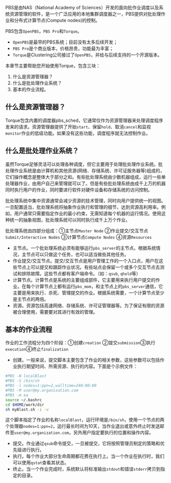 PBS是由NAS（National Academy of Sciences）开发的面向批作业调度以及系统资源管理的软件，是一个广泛应用的本地集群调度器之一，PBS提供对批处理作业和分布式计算节点\(Compute nodes\)的控制。

PBS包含`OpenPBS`，`PBS Pro`和`Torque`。

* `OpenPBS`是最早的PBS系统；目前没有太多后续开发；
* `PBS Pro`是个商业版本，价格昂贵，功能最为丰富；
* `Torque`是Clustering公司接过了`OpenPBS`，并给与后续支持的一个开源版本。

本章节主要帮助您开始使用Torque，包含三块：

1. 什么是资源管理器？
2. 什么是批处理作业系统？
3. 基本的作业流程。

## 什么是资源管理器？

Torque包含内置的调度器pbs\_sched，它通常仅作为资源管理器来处理调度程序发来的请求。资源管理器提供了开始`start`、保留`hold`、取消`cancel`和监视`monitor`作业的低级功能。如果没有这些功能，调度程序就无法控制作业。

## 什么是批处理作业系统？

虽然Torque足够灵活可以处理各种调度，但它主要用于处理批处理作业系统。批处理作业系统是由计算机和其他资源\(网络、存储系统、许可证服务器等\)组成的，它们操作概念是整体大于部分之和。有些批处理系统由少数机器组成，运行一些单处理器作业，由用户自己来管理就可以了。但是有些批处理系统由成千上万的机器同时执行用户的作业，同时要进行软件对硬件设备和存储系统的访问控制。

批处理系统中集中资源通常会减少资源的技术管理，同时向用户提供统一的视图。一旦配置适当，批处理系统将抽象作业执行和管理的细节，达到资源高利用率。例如，用户通常只需要指定作业的最小约束，无需知道每个机器的运行情况。使用这种统一的抽象视图，批处理系统可以同时执行成千上万个作业。

批处理系统由四部分组成：①主节点`Master Node` ②作业提交/交互节点`Submit/Interactive Nodes` ③计算节点`Compute Nodes` ④资源`Resources`

* 主节点。一个批处理系统必须有能够运行`pbs_server`的主节点。根据系统情况，主节点可以只做这个任务，也可以适当做些其他任务。
* 作业提交/交互节点。提交/交互节点是用户管理工作的一个入口点，用户在这些节点上可以提交和跟踪作业状况。有些站点会保留一个或多个交互节点去测试和排除故障。这些节点都有客户端命令。（如：`qsub`, `qhold`等）
* 计算节点。计算节点是系统的主要组成部件，它主要用来执行用户提交的作业。在每个计算节点上都有运行`pbs_mom`，和主节点上的`pbs_server`通信，它主要是用来执行、杀死、管理提交的作业。根据系统需要，一个计算节点至少是主节点的两倍。
* 资源。资源包括高速网络、存储系统、许可证管理器等。为了保证有限的资源被合理使用，需要要对其进行有效的管理。

## 基本的作业流程

作业的工作流程分为四个阶段：①创建`creation` ②提交`submission`③执行`execution`④终止`finalization`

* 创建。一般来说，提交脚本主要包含了作业的相关参数，这些参数可以包括作业执行期望时间、所需资源、执行的内容。下面是个示例文件：

```bash
#PBS -N localBlast
#PBS -S /bin/sh
#PBS -l nodes=1:ppn=2,walltime=240:00:00
#PBS -M user@my.organization.com
#PBS -m ea
source ~/.bashrc
cd $HOME/work/dir
sh myBlast.sh -i -v
```

这个脚本指定了作业的名称`localBlast`，运行环境是`/bin/sh`，使用一个节点的两个处理器`nodes=1:ppn=2`，运行最长时间为10天，当作业退出或意外终止时发送邮件至`user@my.organization.com`，另外用户指定要执行的位置和操作内容。

* 提交。作业通过`qsub`命令提交，一旦被提交，它将按照管理员制定的策略和优先级进行执行。
* 执行。每个作业大部分生命周期都花费在执行上。当一个作业在执行时，我们可以使用`qstat`查看其状态。
* 终止。当一个作业完成时，系统默认将标准输出`stdout`和错误`stderr`拷贝到指定的目录。



